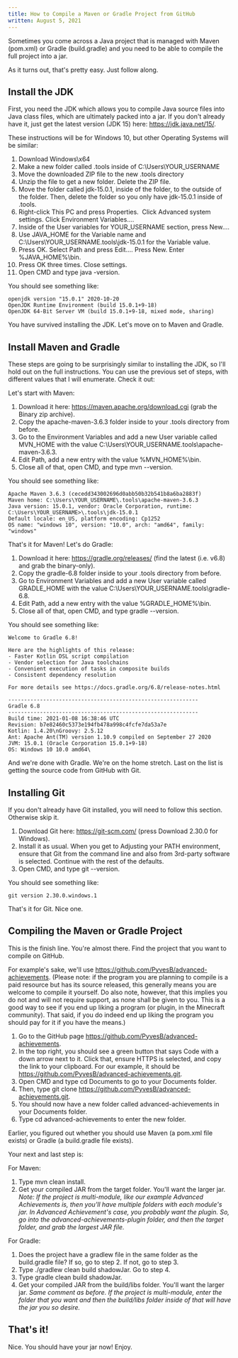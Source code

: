 ```yaml
---
title: How to Compile a Maven or Gradle Project from GitHub
written: August 5, 2021
---
```


Sometimes you come across a Java project that is managed with Maven (pom.xml) or Gradle (build.gradle) and you need to be able to compile the full project into a jar.

As it turns out, that's pretty easy. Just follow along.

## Install the JDK

First, you need the JDK which allows you to compile Java source files into Java class files, which are ultimately packed into a jar. If you don't already have it, just get the latest version (JDK 15) here: https://jdk.java.net/15/.

These instructions will be for Windows 10, but other Operating Systems will be similar:

1. Download Windows\x64
2. Make a new folder called .tools inside of C:\Users\YOUR_USERNAME
3. Move the downloaded ZIP file to the new .tools directory
4. Unzip the file to get a new folder. Delete the ZIP file.
5. Move the folder called jdk-15.0.1, inside of the folder, to the outside of the folder. Then, delete the folder so you only have jdk-15.0.1 inside of .tools.
6. Right-click This PC and press Properties.  Click Advanced system settings. Click Environment Variables....
7. Inside of the User variables for YOUR_USERNAME section, press New....
8. Use JAVA_HOME for the Variable name and C:\Users\YOUR_USERNAME\.tools\jdk-15.0.1 for the Variable value.
9. Press OK. Select Path and press Edit.... Press New. Enter %JAVA_HOME%\bin.
10. Press OK three times. Close settings.
11. Open CMD and type java -version.

You should see something like:

```
openjdk version "15.0.1" 2020-10-20
OpenJDK Runtime Environment (build 15.0.1+9-18)
OpenJDK 64-Bit Server VM (build 15.0.1+9-18, mixed mode, sharing)
```

You have survived installing the JDK. Let's move on to Maven and Gradle.

## Install Maven and Gradle

These steps are going to be surprisingly similar to installing the JDK, so I'll hold out on the full instructions. You can use the previous set of steps, with different values that I will enumerate. Check it out:

Let's start with Maven:

1. Download it here: https://maven.apache.org/download.cgi (grab the Binary zip archive).
2. Copy the apache-maven-3.6.3 folder inside to your .tools directory from before.
3. Go to the Environment Variables and add a new User variable called MVN_HOME with the value C:\Users\YOUR_USERNAME\.tools\apache-maven-3.6.3.
4. Edit Path, add a new entry with the value %MVN_HOME%\bin.
5. Close all of that, open CMD, and type mvn --version.

You should see something like:

```
Apache Maven 3.6.3 (cecedd343002696d0abb50b32b541b8a6ba2883f)
Maven home: C:\Users\YOUR_USERNAME\.tools\apache-maven-3.6.3
Java version: 15.0.1, vendor: Oracle Corporation, runtime: C:\Users\YOUR_USERNAME>\.tools\jdk-15.0.1
Default locale: en_US, platform encoding: Cp1252
OS name: "windows 10", version: "10.0", arch: "amd64", family: "windows"
```

That's it for Maven! Let's do Gradle:

1. Download it here: https://gradle.org/releases/ (find the latest (i.e. v6.8) and grab the binary-only).
2. Copy the gradle-6.8 folder inside to your .tools directory from before.
3. Go to Environment Variables and add a new User variable called GRADLE_HOME with the value C:\Users\YOUR_USERNAME\.tools\gradle-6.8.
4. Edit Path, add a new entry with the value %GRADLE_HOME%\bin.
5. Close all of that, open CMD, and type gradle --version.

You should see something like:

```
Welcome to Gradle 6.8!

Here are the highlights of this release:
- Faster Kotlin DSL script compilation
- Vendor selection for Java toolchains
- Convenient execution of tasks in composite builds
- Consistent dependency resolution

For more details see https://docs.gradle.org/6.8/release-notes.html

------------------------------------------------------------
Gradle 6.8
------------------------------------------------------------
Build time: 2021-01-08 16:38:46 UTC
Revision: b7e82460c5373e194fb478a998c4fcfe7da53a7e
Kotlin: 1.4.20\nGroovy: 2.5.12
Ant: Apache Ant(TM) version 1.10.9 compiled on September 27 2020
JVM: 15.0.1 (Oracle Corporation 15.0.1+9-18)
OS: Windows 10 10.0 amd64\
```

And we're done with Gradle. We're on the home stretch. Last on the list is getting the source code from GitHub with Git.

## Installing Git

If you don't already have Git installed, you will need to follow this section. Otherwise skip it.

1. Download Git here: https://git-scm.com/ (press Download 2.30.0 for Windows).
2. Install it as usual. When you get to Adjusting your PATH environment, ensure that Git from the command line and also from 3rd-party software is selected. Continue with the rest of the defaults.
3. Open CMD, and type git --version.

You should see something like:

```
git version 2.30.0.windows.1
```

That's it for Git. Nice one.

## Compiling the Maven or Gradle Project

This is the finish line. You're almost there. Find the project that you want to compile on GitHub.

For example's sake, we'll use https://github.com/PyvesB/advanced-achievements.
(Please note: if the program you are planning to compile is a paid resource but has its source released, this generally means you are welcome to compile it yourself. Do also note, however, that this implies you do not and will not require support, as none shall be given to you. This is a good way to see if you end up liking a program (or plugin, in the Minecraft community). That said, if you do indeed end up liking the program you should pay for it if you have the means.)

1. Go to the GitHub page https://github.com/PyvesB/advanced-achievements.
2. In the top right, you should see a green button that says Code with a down arrow next to it. Click that, ensure HTTPS is selected, and copy the link to your clipboard. For our example, it should be https://github.com/PyvesB/advanced-achievements.git.
3. Open CMD and type cd Documents to go to your Documents folder.
4. Then, type git clone https://github.com/PyvesB/advanced-achievements.git.
5. You should now have a new folder called advanced-achievements in your Documents folder.
6. Type cd advanced-achievements to enter the new folder.

Earlier, you figured out whether you should use Maven (a pom.xml file exists) or Gradle (a build.gradle file exists).

Your next and last step is:

For Maven:

1. Type mvn clean install.
2. Get your compiled JAR from the target folder. You'll want the larger jar.
*Note: If the project is multi-module, like our example Advanced Achievements is, then you'll have multiple folders with each module's jar. In Advanced Achievement's case, you probably want the plugin. So, go into the advanced-achievements-plugin folder, and then the target folder, and grab the largest JAR file.*

For Gradle:

1. Does the project have a gradlew file in the same folder as the build.gradle file? If so, go to step 2. If not, go to step 3.
2. Type ./gradlew clean build shadowJar. Go to step 4.
3. Type gradle clean build shadowJar.
4. Get your compiled JAR from the build/libs folder. You'll want the larger jar.
*Same comment as before. If the project is multi-module, enter the folder that you want and then the build/libs folder inside of that will have the jar you so desire.*

## That's it!

Nice. You should have your jar now! Enjoy.